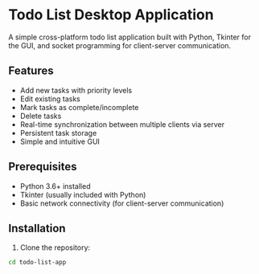 # Todo List Desktop Application

A simple cross-platform todo list application built with Python, Tkinter for the GUI, and socket programming for client-server communication.

## Features

- Add new tasks with priority levels
- Edit existing tasks
- Mark tasks as complete/incomplete
- Delete tasks
- Real-time synchronization between multiple clients via server
- Persistent task storage
- Simple and intuitive GUI

## Prerequisites

- Python 3.6+ installed
- Tkinter (usually included with Python)
- Basic network connectivity (for client-server communication)

## Installation

1. Clone the repository:
```bash
cd todo-list-app
